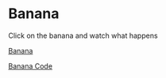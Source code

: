 # Banana
 Click on the banana and watch what happens
<p><a href="https://sternlucca.github.io/Banana/">Banana</a></p>

<p><a href="index.html">Banana Code</a></p>

